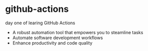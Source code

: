 # github-actions
day one of learing GitHub Actions
- A robust automation tool that empowers you to steamline tasks
- Automate software development workflows 
- Enhance productivity and code quality 